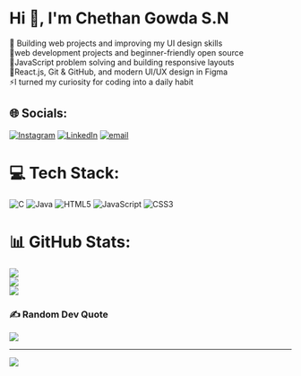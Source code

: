 <h1>Hi 👋, I'm Chethan Gowda S.N</h1>

🔭 Building web projects and improving my UI design skills<br>🤝web development projects and beginner-friendly open source<br>🧠JavaScript problem solving and building responsive layouts<br>🌱React.js, Git & GitHub, and modern UI/UX design in Figma<br>⚡I turned my curiosity for coding into a daily habit 


## 🌐 Socials:
[![Instagram](https://img.shields.io/badge/Instagram-%23E4405F.svg?logo=Instagram&logoColor=white)](https://instagram.com/chethan.___.gowda13) [![LinkedIn](https://img.shields.io/badge/LinkedIn-%230077B5.svg?logo=linkedin&logoColor=white)](https://linkedin.com/in/www.linkedin.com/in/chethan-gowda-s-n-abb165329) [![email](https://img.shields.io/badge/Email-D14836?logo=gmail&logoColor=white)](mailto:iamchethan2813@gmail.com) 

# 💻 Tech Stack:
![C](https://img.shields.io/badge/c-%2300599C.svg?style=flat&logo=c&logoColor=white) ![Java](https://img.shields.io/badge/java-%23ED8B00.svg?style=flat&logo=openjdk&logoColor=white) ![HTML5](https://img.shields.io/badge/html5-%23E34F26.svg?style=flat&logo=html5&logoColor=white) ![JavaScript](https://img.shields.io/badge/javascript-%23323330.svg?style=flat&logo=javascript&logoColor=%23F7DF1E) ![CSS3](https://img.shields.io/badge/css3-%231572B6.svg?style=flat&logo=css3&logoColor=white)
# 📊 GitHub Stats:
![](https://github-readme-stats.vercel.app/api?username=chethangowda-web&theme=dark&hide_border=true&include_all_commits=true&count_private=true)<br/>
![](https://nirzak-streak-stats.vercel.app/?user=chethangowda-web&theme=dark&hide_border=true)<br/>
![](https://github-readme-stats.vercel.app/api/top-langs/?username=chethangowda-web&theme=dark&hide_border=true&include_all_commits=true&count_private=true&layout=compact)

### ✍️ Random Dev Quote
![](https://quotes-github-readme.vercel.app/api?type=horizontal&theme=radical)

---
[![](https://visitcount.itsvg.in/api?id=chethangowda-web&icon=0&color=0)](https://visitcount.itsvg.in)

<!-- Proudly created with GPRM ( https://gprm.itsvg.in ) -->
